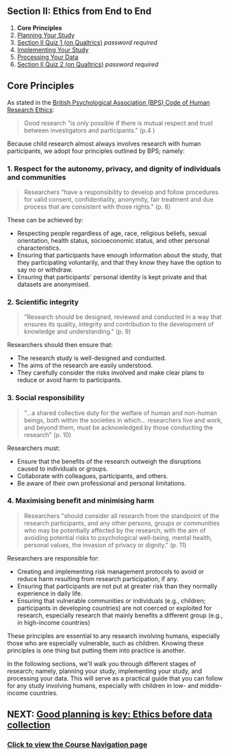 ## Section II: Ethics from End to End

1. **Core Principles**
2. [Planning Your Study](endto-before.md)
3. [Section II Quiz 1 (on Qualtrics)](https://oxfordeducation.eu.qualtrics.com/jfe/form/SV_6DPYZYDwcKEhuWV) *password required*
4. [Implementing Your Study](endto-during.md)
5. [Processing Your Data](endto-after.md)
6. [Section II Quiz 2 (on Qualtrics)](https://oxfordeducation.eu.qualtrics.com/jfe/form/SV_6hy3n0uxR65TyV7) *password required*

## Core Principles

As stated in the [British Psychological Association (BPS) Code of Human Research Ethics](https://www.bps.org.uk/sites/bps.org.uk/files/Policy/Policy%20-%20Files/BPS%20Code%20of%20Human%20Research%20Ethics.pdf):

> Good research "is only possible if there is mutual respect and trust between investigators and participants." (p.4 )

Because child research almost always involves research with human participants, we adopt four principles outlined by BPS; namely:

### **1. Respect for the autonomy, privacy, and dignity of individuals and communities**

> Researchers "have a responsibility to develop and follow procedures for valid consent, confidentiality, anonymity, fair treatment and due process that are consistent with those rights." (p. 8)

These can be achieved by:
- Respecting people regardless of age, race, religious beliefs, sexual orientation, health status, socioeconomic status, and other personal characteristics.
- Ensuring that participants have enough information about the study, that they participating voluntarily, and that they know they have the option to say no or withdraw.
- Ensuring that participants' personal identity is kept private and that datasets are anonymised.

### **2. Scientific integrity**

> "Research should be designed, reviewed and conducted in a way that ensures its quality, integrity and contribution to the development of knowledge and understanding." (p. 9)

Researchers should then ensure that:
- The research study is well-designed and conducted.
- The aims of the research are easily understood.
- They carefully consider the risks involved and make clear plans to reduce or avoid harm to participants. 

### **3. Social responsibility**

> "...a shared collective duty for the welfare of human and non-human beings, both within the societies in which... researchers live and work, and beyond them, must be acknowledged by those conducting the research" (p. 10)

Researchers must:
- Ensure that the benefits of the research outweigh the disruptions caused to individuals or groups.
- Collaborate with colleagues, participants, and others.
- Be aware of their own professional and personal limitations.

### **4. Maximising benefit and minimising harm**

> Researchers "should consider all research from the standpoint of the research participants, and any other persons, groups or communities who may be potentially affected by the research, with the aim of avoiding potential risks to psychological well-being, mental health, personal values, the invasion of privacy or dignity." (p. 11)

Researchers are responsible for:
- Creating and implementing risk management protocols to avoid or reduce harm resulting from research participation, if any.
- Ensuring that participants are not put at greater risk than they normally experience in daily life.
- Ensuring that vulnerable communities or individuals (e.g., children; participants in developing countries) are not coerced or exploited for research, especially research that mainly benefits a different group (e.g., in high-income countries)

These principles are essential to any research involving humans, especially those who are especially vulnerable, such as children. Knowing these principles is one thing but putting them into practice is another. 


In the following sections, we'll walk you through different stages of research; namely, planning your study, implementing your study, and processing your data. This will serve as a practical guide that you can follow for any study involving humans, especially with children in low- and middle-income countries.

## NEXT: [Good planning is key: Ethics before data collection](endto-before.md)
### [Click to view the Course Navigation page](toc.md)
